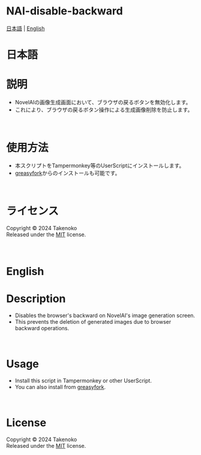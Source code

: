 # NAI-disable-backward

[日本語](#日本語) | [English](#english)

# 日本語

# 説明
- NovelAIの画像生成画面において、ブラウザの戻るボタンを無効化します。
- これにより、ブラウザの戻るボタン操作による生成画像削除を防止します。
<br>

# 使用方法
- 本スクリプトをTampermonkey等のUserScriptにインストールします。
- [greasyfork](https://greasyfork.org/ja/scripts/484613-novelai-disable-backward)からのインストールも可能です。
<br>

# ライセンス
Copyright © 2024 Takenoko  
Released under the [MIT](https://opensource.org/licenses/mit-license.php) license.
<br><br><br>

# English

# Description
- Disables the browser's backward on NovelAI's image generation screen.
- This prevents the deletion of generated images due to browser backward operations.
<br>

# Usage
- Install this script in Tampermonkey or other UserScript.
- You can also install from [greasyfork](https://greasyfork.org/en/scripts/484613-novelai-disable-backward).
<br>

# License
Copyright © 2024 Takenoko  
Released under the [MIT](https://opensource.org/licenses/mit-license.php) license.
